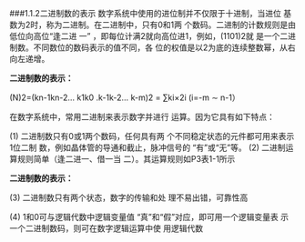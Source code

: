 ###1.1.2二进制数的表示
数字系统中使用的进位制并不仅限于十进制，当进位 基数为2时，称为二进制。在二进制中，只有0和1两 个数码。二进制的计数规则是由低位向高位“逢二进 一” ，即每位计满2就向高位进1，例如，(1101)2就 是一个二进制数。不同数位的数码表示的值不同，各 位的权值是以2为底的连续整数幂，从右向左递增。<P>
**二进制数的表示：**<p> 
(N)2=(kn-1kn-2… k1k0 .k-1k-2… k-m)2 = ∑ki×2i (i=-m ∼ n-1）<p> 
在数字系统中，常用二进制来表示数字并进行 运算。因为它具有如下特点：<p> 
(1) 二进制数只有0或1两个数码，任何具有两 个不同稳定状态的元件都可用来表示1位二制 数，例如晶体管的导通和截止，脉冲信号的 “有”或“无”等。 
(2) 二进制运算规则简单（逢二进一、借一当 二）。其运算规则如P3表1-1所示<p> 
**二进制数的表示：**<p> 
(3) 二进制数只有两个状态，数字的传输和处 理不易出错，可靠性高<p> 
(4) 1和0可与逻辑代数中逻辑变量值 “真”和“假”对应，即可用一个逻辑变量表 示一个二进制数码，则可在数字逻辑运算中使 用逻辑代数 
